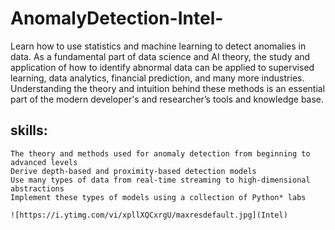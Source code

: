 # AnomalyDetection-Intel-


Learn how to use statistics and machine learning to detect anomalies in data. 
As a fundamental part of data science and AI theory, the study and application of how to identify abnormal data can be applied to supervised learning,
data analytics, financial prediction, and many more industries.
Understanding the theory and intuition behind these methods is an essential part of the modern developer's and researcher’s tools and knowledge base.

## skills:

    The theory and methods used for anomaly detection from beginning to advanced levels
    Derive depth-based and proximity-based detection models
    Use many types of data from real-time streaming to high-dimensional abstractions
    Implement these types of models using a collection of Python* labs
    
    ![https://i.ytimg.com/vi/xpllXQCxrgU/maxresdefault.jpg](Intel)
